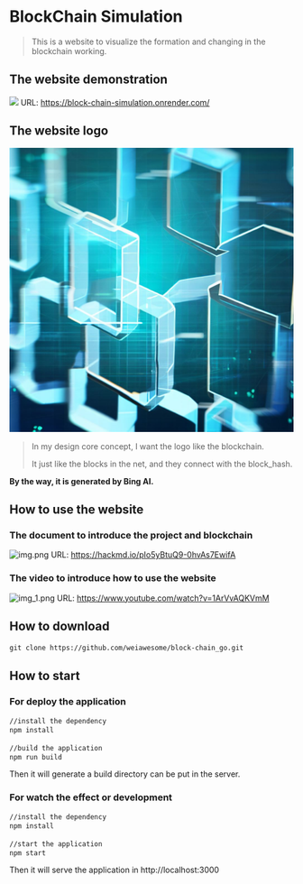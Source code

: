 # BlockChain Simulation
> This is a website to visualize the formation and changing in the blockchain working.
## The website demonstration
![](https://hackmd.io/_uploads/S1aoOuVy6.png)
URL: https://block-chain-simulation.onrender.com/

## The website logo
![](public/logo.png)

>In my design core concept, I want the logo like the blockchain.
> 
>It just like the blocks in the net, and they connect with the block_hash.
> 
**By the way, it is generated by Bing AI.**
## How to use the website
### **The document to introduce the project and blockchain**
![img.png](images/img.pngimg.png)
URL: https://hackmd.io/pIo5yBtuQ9-0hvAs7EwifA

### **The video to introduce how to use the website**
![img_1.png](images/img_1.pngg_1.png)
URL: https://www.youtube.com/watch?v=1ArVvAQKVmM

## How to download
```shell
git clone https://github.com/weiawesome/block-chain_go.git
```
## How to start
### For deploy the application
```shell
//install the dependency
npm install

//build the application
npm run build
```
Then it will generate a build directory can be put in the server.
### For watch the effect or development
```shell
//install the dependency
npm install

//start the application
npm start
```
Then it will serve the application in http://localhost:3000 

